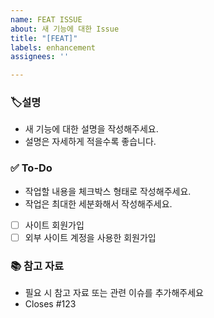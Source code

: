 ```yaml
---
name: FEAT ISSUE
about: 새 기능에 대한 Issue
title: "[FEAT]"
labels: enhancement
assignees: ''

---
```


### 🏷설명
- 새 기능에 대한 설명을 작성해주세요.
- 설명은 자세하게 적을수록 좋습니다.

### ✅ To-Do
- 작업할 내용을 체크박스 형태로 작성해주세요.
- 작업은 최대한 세분화해서 작성해주세요.
- [ ] 사이트 회원가입
- [ ] 외부 사이트 계정을 사용한 회원가입

### 📚 참고 자료
- 필요 시 참고 자료 또는 관련 이슈를 추가해주세요
- Closes #123
